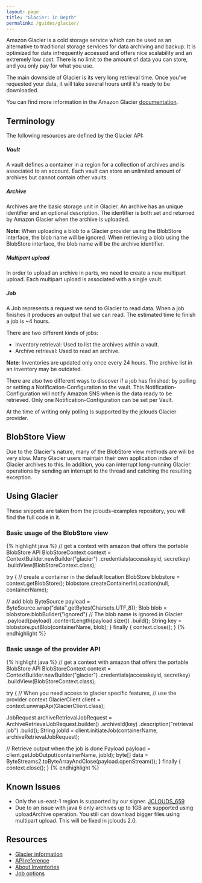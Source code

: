 ```yaml
---
layout: page
title: "Glacier: In Depth"
permalink: /guides/glacier/
---
```


Amazon Glacier is a cold storage service which can be used as an alternative to traditional storage services for data archiving and backup. It is optimized for data infrequently accessed and offers nice scalability and an extremely low cost. There is no limit to the amount of data you can store, and you only pay for what you use.

The main downside of Glacier is its very long retrieval time. Once you've requested your data, it will take several hours until it's ready to be downloaded.

You can find more information in the Amazon Glacier [documentation](https://aws.amazon.com/glacier/).

Terminology
-----------
The following resources are defined by the Glacier API:

##### Vault
A vault defines a container in a region for a collection of archives and is associated to an account. Each vault can store an unlimited amount of archives but cannot contain other vaults.

##### Archive
Archives are the basic storage unit in Glacier. An archive has an unique identifier and an optional description. The identifier is both set and returned by Amazon Glacier when the archive is uploaded.

**Note**: When uploading a blob to a Glacier provider using the BlobStore interface, the blob name will be ignored. When retrieving a blob using the BlobStore interface, the blob name will be the archive identifier.

##### Multipart upload
In order to upload an archive in parts, we need to create a new multipart upload. Each multipart upload is associated with a single vault.

##### Job
A Job represents a request we send to Glacier to read data. When a job finishes it produces an output
that we can read. The estimated time to finish a job is ~4 hours.

There are two different kinds of jobs:
* Inventory retrieval: Used to list the archives within a vault.
* Archive retrieval: Used to read an archive.

**Note**: Inventories are updated only once every 24 hours. The archive list in an inventory may be outdated.

There are also two different ways to discover if a job has finished: by polling or setting a Notification-Configuration to the vault. This Notification-Configuration will notify Amazon SNS when is the data ready to be retrieved. Only one Notification-Configuration can be set per Vault.

At the time of writing only polling is supported by the jclouds Glacier provider.

BlobStore View
--------------
Due to the Glacier's nature, many of the BlobStore view methods are will be very slow. Many Glacier users maintain their own application index of Glacier archives to this. In addition, you can interrupt long-running Glacier operations by sending an interrupt to the thread and catching the resulting exception.

Using Glacier
-------------
These snippets are taken from the jclouds-examples repository, you will find the full code in it.

### Basic usage of the BlobStore view
{% highlight java %}
// get a context with amazon that offers the portable BlobStore API
BlobStoreContext context = ContextBuilder.newBuilder("glacier")
      .credentials(accesskeyid, secretkey)
      .buildView(BlobStoreContext.class);

try {
   // create a container in the default location
   BlobStore blobstore = context.getBlobStore();
   blobstore.createContainerInLocation(null, containerName);

   // add blob
   ByteSource payload = ByteSource.wrap("data".getBytes(Charsets.UTF_8));
   Blob blob = blobstore.blobBuilder("ignored") // The blob name is ignored in Glacier
         .payload(payload)
         .contentLength(payload.size())
         .build();
   String key = blobstore.putBlob(containerName, blob);
} finally {
   context.close();
}
{% endhighlight %}

### Basic usage of the provider API
{% highlight java %}
// get a context with amazon that offers the portable BlobStore API
BlobStoreContext context = ContextBuilder.newBuilder("glacier")
      .credentials(accesskeyid, secretkey)
      .buildView(BlobStoreContext.class);

try {
   // When you need access to glacier specific features,
   // use the provider context
   GlacierClient client = context.unwrapApi(GlacierClient.class);

   JobRequest archiveRetrievalJobRequest = ArchiveRetrievalJobRequest.builder()
         .archiveId(key)
         .description("retrieval job")
         .build();
   String jobId = client.initiateJob(containerName, archiveRetrievalJobRequest);

   // Retrieve output when the job is done
   Payload payload = client.getJobOutput(containerName, jobId);
   byte[] data = ByteStreams2.toByteArrayAndClose(payload.openStream());
} finally {
   context.close();
}
{% endhighlight %}

Known Issues
------------
* Only the us-east-1 region is supported by our signer.  [JCLOUDS_659](https://issues.apache.org/jira/browse/JCLOUDS-659)
* Due to an issue with java 6 only archives up to 1GB are supported using uploadArchive operation. You still can download bigger files using multipart upload. This will be fixed in jclouds 2.0.

Resources
---------
* [Glacier information](https://aws.amazon.com/glacier/)
* [API reference](http://docs.aws.amazon.com/amazonglacier/latest/dev/amazon-glacier-api.html)
* [About Inventories](http://aws.amazon.com/glacier/faqs/#data-inventories)
* [Job options](http://docs.aws.amazon.com/amazonglacier/latest/dev/api-initiate-job-post.html)

